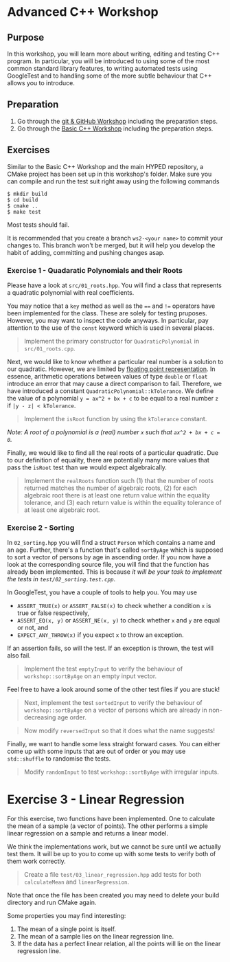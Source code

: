 # Advanced C++ Workshop

## Purpose

In this workshop, you will learn more about writing, editing and testing C++ program.
In particular, you will be introduced to using some of the most common standard library features, to writing automated tests using GoogleTest and to handling some of the more subtle behaviour that C++ allows you to introduce.

## Preparation

1. Go through the [git & GitHub Workshop](https://github.com/Hyp-ed/workshops-2022/tree/master/01-git) including the preparation steps.
2. Go through the [Basic C++ Workshop](https://github.com/Hyp-ed/workshops-2022/tree/master/02-basic-cpp) including the preparation steps.

## Exercises

Similar to the Basic C++ Workshop and the main HYPED repository, a CMake project has been set up in this workshop's folder. Make sure you can compile and run the test suit right away using the following commands 

```
$ mkdir build
$ cd build
$ cmake ..
$ make test
```

Most tests should fail.

It is recommended that you create a branch `ws2-<your name>` to commit your changes 
to. This branch won't be merged, but it will help you develop the habit of adding,
committing and pushing changes asap.

### Exercise 1 - Quadaratic Polynomials and their Roots

Please have a look at `src/01_roots.hpp`. You will find a class that represents a quadratic polynomial with real coefficients. 

You may notice that a `key` method as well as the `==` and `!=` operators have been implemented for the class.
These are solely for testing pruposes. However, you may want to inspect the code anyways.
In particular, pay attention to the use of the `const` keyword which is used in several places.

> Implement the primary constructor for `QuadraticPolynomial` in `src/01_roots.cpp`.

Next, we would like to know whether a particular real number is a solution to our quadratic.
However, we are limited by [floating point representation](https://en.wikipedia.org/wiki/IEEE_754).
In essence, arithmetic operations between values of type `double` or `float` introduce an error that may cause a direct comparison to fail.
Therefore, we have introduced a constant `QuadraticPolynomial::kTolerance`.
We define the value of a polynomial `y = ax^2 + bx + c` to be equal to a real number `z` if `|y - z| < kTolerance`.

> Implement the `isRoot` function by using the `kTolerance` constant.

*Note: A root of a polynomial is a (real) number `x` such that `ax^2 + bx + c = 0`.*

Finally, we would like to find all the real roots of a particular quadratic.
Due to our definition of equality, there are potentially many more values that pass the `isRoot` test than we would expect algebraically.

> Implement the `realRoots` function such (1) that the number of roots returned matches the number of algebraic roots, (2) for each algebraic root there is at least one return value within the equality tolerance, and (3) each return value is within the equality tolerance of at least one algebraic root.

### Exercise 2 - Sorting

In `02_sorting.hpp` you will find a struct `Person` which contains a name and an age. Further, there's a function that's called `sortByAge` which is supposed to sort a vector of persons by age in ascending order.
If you now have a look at the corresponding source file, you will find that the function has already been implemented.
This is because *it will be your task to implement the tests in `test/02_sorting.test.cpp`*.

In GoogleTest, you have a couple of tools to help you. You may use 

- `ASSERT_TRUE(x)` or `ASSERT_FALSE(x)` to check whether a condition `x` is true or false respectively,
- `ASSERT_EQ(x, y)` or `ASSERT_NE(x, y)` to check whether `x` and `y` are equal or not, and
- `EXPECT_ANY_THROW(x)` if you expect `x` to throw an exception.

If an assertion fails, so will the test.
If an exception is thrown, the test will also fail.

> Implement the test `emptyInput` to verify the behaviour of `workshop::sortByAge` on an empty input vector. 

Feel free to have a look around some of the other test files if you are stuck!

> Next, implement the test `sortedInput` to verify the behaviour of `workshop::sortByAge` on a vector of persons which are already in non-decreasing age order.

> Now modify `reversedInput` so that it does what the name suggests!

Finally, we want to handle some less straight forward cases.
You can either come up with some inputs that are out of order or you may use `std::shuffle` to randomise the tests.

> Modify `randomInput` to test `workshop::sortByAge` with irregular inputs.

# Exercise 3 - Linear Regression

For this exercise, two functions have been implemented.
One to calculate the mean of a sample (a vector of points).
The other performs a simple linear regression on a sample and returns a linear model.

We think the implementations work, but we cannot be sure until we actually test them.
It will be up to you to come up with some tests to verify both of them work correctly.

> Create a file `test/03_linear_regression.hpp` add tests for both `calculateMean` and `linearRegression`.

Note that once the file has been created you may need to delete your build directory and run CMake again.

Some properties you may find interesting:

1. The mean of a single point is itself.
2. The mean of a sample lies on the linear regression line.
3. If the data has a perfect linear relation, all the points will lie on the linear regression line.